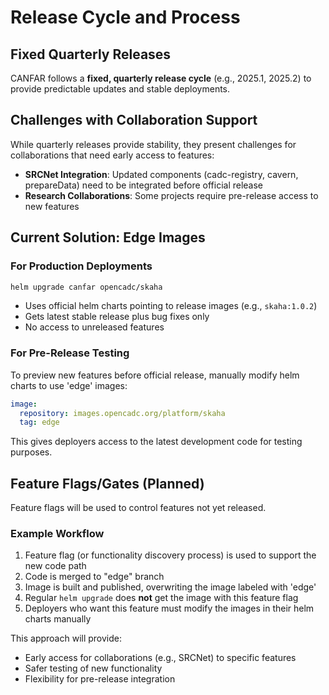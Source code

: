 # Release Cycle and Process

## Fixed Quarterly Releases

CANFAR follows a **fixed, quarterly release cycle** (e.g., 2025.1, 2025.2) to provide predictable updates and stable deployments.

## Challenges with Collaboration Support

While quarterly releases provide stability, they present challenges for collaborations that need early access to features:

- **SRCNet Integration**: Updated components (cadc-registry, cavern, prepareData) need to be integrated before official release
- **Research Collaborations**: Some projects require pre-release access to new features

## Current Solution: Edge Images

### For Production Deployments

```bash
helm upgrade canfar opencadc/skaha
```

- Uses official helm charts pointing to release images (e.g., `skaha:1.0.2`)
- Gets latest stable release plus bug fixes only
- No access to unreleased features

### For Pre-Release Testing

To preview new features before official release, manually modify helm charts to use 'edge' images:

```yaml
image:
  repository: images.opencadc.org/platform/skaha
  tag: edge
```

This gives deployers access to the latest development code for testing purposes.

## Feature Flags/Gates (Planned)

Feature flags will be used to control features not yet released.

### Example Workflow

1. Feature flag (or functionality discovery process) is used to support the new code path
2. Code is merged to "edge" branch
3. Image is built and published, overwriting the image labeled with 'edge'
4. Regular `helm upgrade` does **not** get the image with this feature flag
5. Deployers who want this feature must modify the images in their helm charts manually

This approach will provide:
- Early access for collaborations (e.g., SRCNet) to specific features
- Safer testing of new functionality
- Flexibility for pre-release integration
